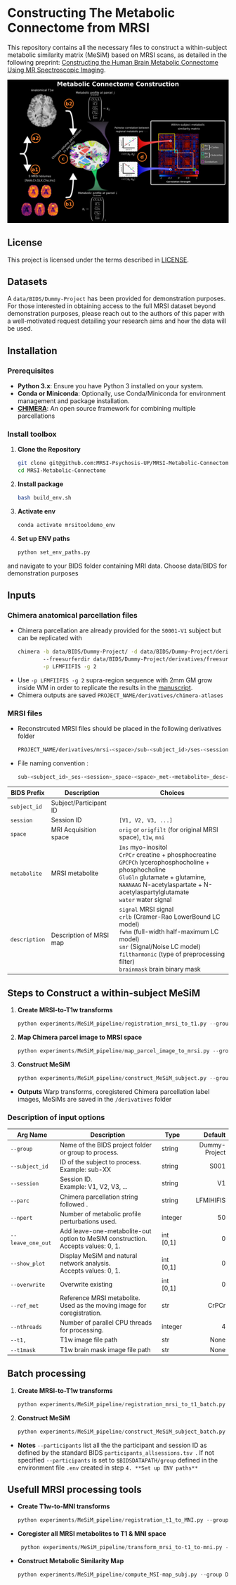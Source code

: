 # Constructing The Metabolic Connectome from MRSI

This repository contains all the necessary files to construct a within-subject metabolic similarity matrix (MeSiM) based on MRSI scans, as detailed in the following preprint: [Constructing the Human Brain Metabolic Connectome Using MR Spectroscopic Imaging](https://www.biorxiv.org/content/10.1101/2025.03.10.642332v1).

<img src="figures/Figure1.png" alt="Figure 1">

## License
This project is licensed under the terms described in [LICENSE](./LICENSE).

## Datasets
A ```data/BIDS/Dummy-Project``` has been provided for demonstration purposes. For those interested in obtaining access to the full MRSI dataset beyond demonstration purposes, please reach out to the authors of this paper with a well-motivated request detailing your research aims and how the data will be used. 

## Installation

### Prerequisites

- **Python 3.x**: Ensure you have Python 3 installed on your system.
- **Conda or Miniconda**: Optionally, use Conda/Miniconda for environment management and package installation.
- **[CHIMERA](https://github.com/connectomicslab/chimera)**: An open source framework for combining multiple parcellations



### Install toolbox

1. **Clone the Repository**
   ```bash
   git clone git@github.com:MRSI-Psychosis-UP/MRSI-Metabolic-Connectome.git
   cd MRSI-Metabolic-Connectome
2. **Install package**
    ```bash
    bash build_env.sh

3. **Activate env**
    ```bash
    conda activate mrsitooldemo_env

4. **Set up ENV paths**
   ```python
   python set_env_paths.py
 and navigate to your BIDS folder containing MRI data. Choose data/BIDS for demonstration purposes



## Inputs

### Chimera anatomical parcellation files ###
- Chimera parcellation are already provided for the ```S0001-V1``` subject but can be replicated with
   ```sh
   chimera -b data/BIDS/Dummy-Project/ -d data/BIDS/Dummy-Project/derivatives/ \ 
           --freesurferdir data/BIDS/Dummy-Project/derivatives/freesurfer/     \
           -p LFMFIIFIS -g 2
   ```
- Use ```-p LFMFIIFIS -g 2``` supra-region sequence with 2mm GM grow inside WM in order to replicate the results in the [manuscript](https://www.biorxiv.org/content/10.1101/2025.03.10.642332v1).
- Chimera outputs are saved  ```PROJECT_NAME/derivatives/chimera-atlases```

### MRSI files ###
- Reconstrcuted MRSI files should be placed in the following derivatives folder
   ```sh
   PROJECT_NAME/derivatives/mrsi-<space>/sub-<subject_id>/ses-<session>/
   ```
- File naming convention :
  ```sh
  sub-<subject_id>_ses-<session>_space-<space>_met-<metabolite>_desc-<description>_mrsi.nii.gz
  ```

| **BIDS Prefix** | **Description**                           | **Choices**                                                                                           |
|-----------------|-------------------------------------------|-------------------------------------------------------------------------------------------------------|
| `subject_id`         | Subject/Participant ID                    |                                                                                                       |
| `session`         | Session ID                                   | `[V1, V2, V3, ...]`                                                                                   |
| `space`       | MRI Acquisition space                     | `orig` or `origfilt` (for original MRSI space), `t1w`, `mni`                                                          |
| `metabolite`         | MRSI metabolite          | `Ins` myo-inositol <br>`CrPCr` creatine + phosphocreatine <br> `GPCPCh` lycerophosphocholine + phosphocholine   <br> `GluGln` glutamate + glutamine,   <br> `NAANAAG` N-acetylaspartate + N-acetylaspartylglutamate    <br>`water` water signal                                       |
| `description`        | Description of MRSI map                          |  `signal` MRSI signal <br> `crlb` (Cramer-Rao LowerBound LC model) <br> `fwhm` (full-width half-maximum LC model)  <br> `snr` (Signal/Noise LC model)  <br> `filtharmonic` (type of preprocessing filter)  <br> `brainmask` brain binary mask 

## Steps to Construct a within-subject MeSiM

1. **Create MRSI-to-T1w transforms**
   ```python
   python experiments/MeSiM_pipeline/registration_mrsi_to_t1.py --group Dummy-Project --ref_met CrPCr --subject_id S001 --session V1 --nthreads 16

2. **Map Chimera parcel image to MRSI space** 
   ```python
   python experiments/MeSiM_pipeline/map_parcel_image_to_mrsi.py --group Dummy-Project --subject_id S001 --session V1 --atlas LFMIHIFIS --scale 3

3. **Construct MeSiM** 
   ```python
   python experiments/MeSiM_pipeline/construct_MeSiM_subject.py --group Dummy-Project --subject_id S001 --session V1 --atlas LFMIHIFIS --scale 3 --npert 50 --show_plot 1 --nthreads 16 --analyze 1 

- **Outputs**
    Warp transforms, coregistered Chimera parcellation label images, MeSiMs are saved in the ```/derivatives``` folder

### Description of input options

| **Arg Name**      | **Description**                                                                                                  | **Type**    | **Default**    |
|-------------------|------------------------------------------------------------------------------------------------------------------|-------------|---------------:|
| `--group`         | Name of the BIDS project folder or group to process.                                                           | string      | Dummy-Project  |
| `--subject_id`    | ID of the subject to process.<br>Example: sub-XX                                                                  | string      | S001           |
| `--session`       | Session ID.<br>Example: V1, V2, V3, ...                                                                           | string      | V1             |
| `--parc `         | Chimera parcellation string followed                    .                                                         | string      | LFMIHIFIS             |
| `--npert`         | Number of metabolic profile perturbations used.                                                                  | integer     | 50       |
| `--leave_one_out` | Add leave-one-metabolite-out option to MeSiM construction.<br>Accepts values: 0, 1.                                | int [0,1]   | 0              |
| `--show_plot`     | Display MeSiM and natural network analysis.<br>Accepts values: 0, 1.                                               | int [0,1]   | 0              |
| `--overwrite`     | Overwrite existing                                                                                               | int [0,1]     | 0              |
| `--ref_met`       | Reference MRSI metabolite.<br>Used as the moving image for coregistration.                                         | str         | CrPCr          |
| `--nthreads`      | Number of parallel CPU threads for processing.                                                                   | integer       | 4              |
| `--t1,        `    | T1w image file path                                                                                              | str           |None            |
| `--t1mask    `    | T1w brain mask image file path                                                                                   | str           |None            |


<!-- <img src="https://github.com/user-attachments/assets/4f0069ea-c4d7-4466-bd8e-7c55b1da3180" alt="Screenshot from 2025-03-11 22-40-35" width="600" /> -->

## Batch processing

1. **Create MRSI-to-T1w transforms**
   ```python
   python experiments/MeSiM_pipeline/registration_mrsi_to_t1_batch.py --group Dummy-Project --ref_met CrPCr --nthreads 16 --participants $PATH2_PARTICIPANT-SESSION_FILE --t1pattern acq-memprage_desc-brain_T1w

2. **Construct MeSiM** 
   ```python
   python experiments/MeSiM_pipeline/construct_MeSiM_subject_batch.py --group Dummy-Project --atlas LFMIHIFIS --scale 3 --npert 50 --show_plot 0 --nthreads 16 --analyze 1 --participants $PATH2_PARTICIPANT-SESSION_FILE --t1pattern acq-memprage_desc-brain_T1w


- **Notes**
     ```--participants``` list all the the participant and session ID  as defined by the standard BIDS ```participants_allsessions.tsv ```. If not specified ```--participants```  is set to ```$BIDSDATAPATH/group``` defined in the environment file ```.env``` created in step ```4. **Set up ENV paths**```
  

## Usefull MRSI processing tools

-  **Create T1w-to-MNI transforms**  
   ```python
   python experiments/MeSiM_pipeline/registration_t1_to_MNI.py --group Dummy-Project  --subject_id S001 --session V1 --nthreads 16


- **Coregister all MRSI metabolites to T1 & MNI space** 
   ```python
    python experiments/MeSiM_pipeline/transform_mrsi_to-t1_to-mni.py --group Dummy-Project --subject_id S001 --session V1  --nthreads 16


- **Construct Metabolic Similarity Map**
    ```python
    python experiments/MeSiM_pipeline/compute_MSI-map_subj.py --group Dummy-Project --subject_id S001 --session V1 --npert 50 --nthreads 16


